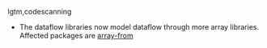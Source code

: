 lgtm,codescanning
* The dataflow libraries now model dataflow through more array libraries.
  Affected packages are
    [array-from](https://npmjs.com/package/array-from)